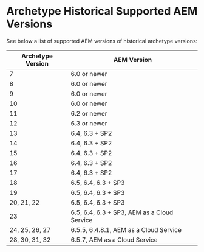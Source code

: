 # Archetype Historical Supported AEM Versions

See below a list of supported AEM versions of historical archetype versions:

Archetype Version | AEM Version
------------------|-------------
7                 | 6.0 or newer
8                 | 6.0 or newer
9                 | 6.0 or newer
10                | 6.0 or newer
11                | 6.2 or newer
12                | 6.3 or newer
13                | 6.4, 6.3 + SP2
14                | 6.4, 6.3 + SP2
15                | 6.4, 6.3 + SP2
16                | 6.4, 6.3 + SP2
17                | 6.4, 6.3 + SP2
18                | 6.5, 6.4, 6.3 + SP3
19                | 6.5, 6.4, 6.3 + SP3
20, 21, 22        | 6.5, 6.4, 6.3 + SP3
23                | 6.5, 6.4, 6.3 + SP3, AEM as a Cloud Service
24, 25, 26, 27    | 6.5.5, 6.4.8.1, AEM as a Cloud Service
28, 30, 31, 32    | 6.5.7, AEM as a Cloud Service
